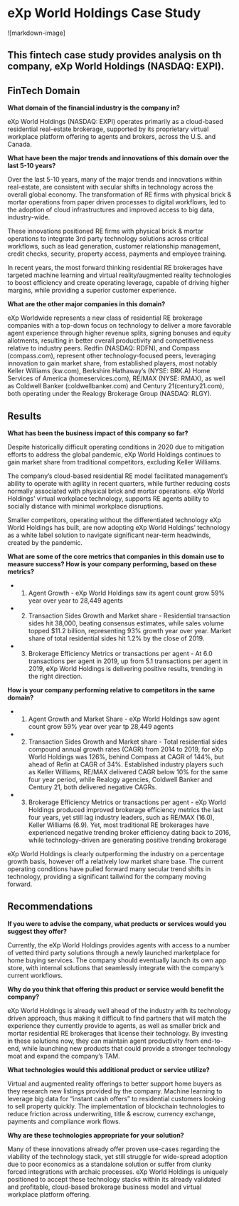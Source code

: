 # eXp World Holdings Case Study

![markdown-image]

## This fintech case study provides analysis on th company, eXp World Holdings (NASDAQ: EXPI). 

## FinTech Domain

**What domain of the financial industry is the company in?**

eXp World Holdings (NASDAQ: EXPI) operates primarily as a cloud-based residential real-estate brokerage, supported by its proprietary virtual workplace platform offering to agents and brokers, across the U.S. and Canada.

**What have been the major trends and innovations of this domain over the last 5-10 years?**

Over the last 5-10 years, many of the major trends and innovations within real-estate, are consistent with secular shifts in technology across the overall global economy. The transformation of RE firms with physical brick & mortar operations from paper driven processes to digital workflows, led to the adoption of cloud infrastructures and improved access to big data, industry-wide. 

These innovations positioned RE firms with physical brick & mortar operations to integrate 3rd party technology solutions across critical workflows, such as lead generation, customer relationship management, credit checks, security, property access, payments and employee training. 

In recent years, the most forward thinking residential RE brokerages have targeted machine learning and virtual reality/augmented reality technologies to boost efficiency and create operating leverage, capable of driving higher margins, while providing a superior customer experience. 

**What are the other major companies in this domain?**

eXp Worldwide represents a new class of residential RE brokerage companies with a top-down focus on technology to deliver a more favorable agent experience through higher revenue splits, signing bonuses and equity allotments, resulting in better overall productivity and competitiveness relative to industry peers. Redfin (NASDAQ: RDFN), and Compass (compass.com), represent other technology-focused peers, leveraging innovation to gain market share, from established players, most notably Keller Williams (kw.com), Berkshire Hathaway’s (NYSE: BRK.A) Home Services of America (homeservices.com), RE/MAX (NYSE: RMAX), as well as  Coldwell Banker (coldwellbanker.com) and Century 21(century21.com), both operating under the Realogy Brokerage Group (NASDAQ: RLGY).

## Results

**What has been the business impact of this company so far?**

Despite historically difficult operating conditions in 2020 due to mitigation efforts to address the global pandemic, eXp World Holdings continues to gain market share from traditional competitors, excluding Keller Williams. 

The company’s cloud-based residential RE model facilitated management’s ability to operate with agility in recent quarters, while further reducing costs normally associated with physical brick and mortar operations. eXp World Holdings’ virtual workplace technology, supports RE agents ability to socially distance with minimal workplace disruptions. 

Smaller competitors, operating without the differentiated technology eXp World Holdings has built, are now adopting eXp World Holdings’ technology as a white label solution to navigate significant near-term headwinds, created by the pandemic.

**What are some of the core metrics that companies in this domain use to measure success? How is your company performing, based on these metrics?**

* 1. Agent Growth - eXp World Holdings saw its agent count grow 59% year over year to 28,449 agents

* 2. Transaction Sides Growth and Market share - Residential transaction sides hit 38,000, beating consensus estimates, while sales volume topped $11.2 billion, representing 93% growth year over year.  Market share of total residential sides hit 1.2% by the close of 2019.

* 3. Brokerage Efficiency Metrics or transactions per agent - At 6.0 transactions per agent in 2019, up from 5.1 transactions per agent in 2019, eXp World Holdings is delivering positive results, trending in the right direction.

**How is your company performing relative to competitors in the same domain?** 

* 1. Agent Growth and Market Share - eXp World Holdings saw agent count grow 59% year over year tp 28,449 agents

* 2. Transaction Sides Growth and Market share - Total residential sides compound annual growth rates (CAGR) from 2014 to 2019, for eXp World Holdings was 126%, behind Compass at CAGR of 144%, but ahead of Refin at CAGR of 34%. Established industry players such as Keller Williams, RE/MAX delivered CAGR below 10% for the same four year period, while Realogy agencies, Coldwell Banker and Century 21, both delivered negative CAGRs. 

* 3. Brokerage Efficiency Metrics or transactions per agent - eXp World Holdings produced improved brokerage efficiency metrics the last four years, yet still lag industry leaders, such as RE/MAX (16.0), Keller Williams (6.9). Yet, most traditional RE brokerages have experienced negative trending broker efficiency dating back to 2016, while technology-driven are generating positive trending brokerage 

eXp World Holdings is clearly outperforming the industry on a percentage growth basis, however off a relatively low market share base. The current operating conditions have pulled forward many secular trend shifts in technology, providing a significant tailwind for the company moving forward.

## Recommendations 

**If you were to advise the company, what products or services would you suggest they offer?**

Currently, the eXp World Holdings provides agents with access to a number of vetted third party solutions through a newly launched marketplace for home buying services. The company should eventually launch its own app store, with internal solutions that seamlessly integrate with the company’s current workflows.

**Why do you think that offering this product or service would benefit the company?** 

eXp World Holdings is already well ahead of the industry with its technology driven approach, thus making it difficult to find partners that will match the experience they currently provide to agents, as well as smaller brick and mortar residential RE brokerages that license their technology. By investing in these solutions now, they can maintain agent productivity from end-to-end, while launching new products that could provide a stronger technology moat and expand the company’s TAM.

**What technologies would this additional product or service utilize?** 

Virtual and augmented reality offerings to better support home buyers as they research new listings provided by the company. Machine learning to leverage big data for “instant cash offers” to residential customers looking to sell property quickly. The implementation of blockchain technologies to reduce friction across underwriting, title & escrow, currency exchange, payments and compliance work flows.

**Why are these technologies appropriate for your solution?**

Many of these innovations already offer proven use-cases regarding the viability of the technology stack, yet still struggle for wide-spread adoption due to poor economics as a standalone solution or suffer from clunky forced integrations with archaic processes.  eXp World Holdings is uniquely positioned to accept these technology stacks within its already validated and profitable, cloud-based brokerage business model and virtual workplace platform offering.


